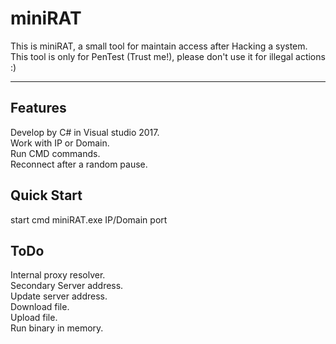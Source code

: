 # miniRAT
This is miniRAT, a small tool for maintain access after Hacking a system.  
This tool is only for PenTest (Trust me!), please don't use it for illegal actions :)
***
## Features
Develop by C# in Visual studio 2017.  
Work with IP or Domain.  
Run CMD commands.  
Reconnect after a random pause.  


## Quick Start
start cmd
miniRAT.exe IP/Domain port


## ToDo
Internal proxy resolver.  
Secondary Server address.  
Update server address.  
Download file.  
Upload file.  
Run binary in memory.  
